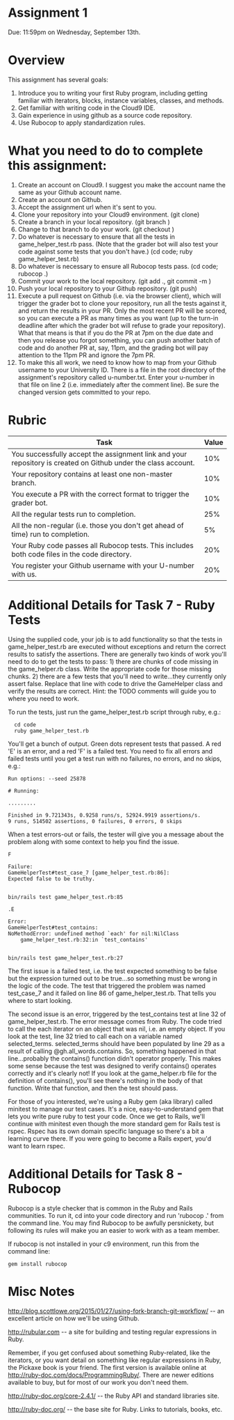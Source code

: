 # Assignment 1
Due:  11:59pm on Wednesday, September 13th.


# Overview

This assignment has several goals:

1.  Introduce you to writing your first Ruby program, including getting familiar with iterators, blocks, instance variables, classes, and methods.
2.  Get familiar with writing code in the Cloud9 IDE.
3.  Gain experience in using github as a source code repository.
4.  Use Rubocop to apply standardization rules.


# What you need to do to complete this assignment:

1.  Create an account on Cloud9.  I suggest you make the account name the same as your Github account name.
2.  Create an account on Github.
3.  Accept the assignment url when it's sent to you.
4.  Clone your repository into your Cloud9 environment.  (git clone)
5.  Create a branch in your local repository.  (git branch <name>)
6.  Change to that branch to do your work.  (git checkout <name>)
7.  Do whatever is necessary to ensure that all the tests in game_helper_test.rb pass.  (Note that the grader bot will also test your code against some tests that you don't have.)  (cd code;  ruby game_helper_test.rb)
8.  Do whatever is necessary to ensure all Rubocop tests pass.  (cd code;  rubocop .)
9.  Commit your work to the local repository.  (git add ., git commit -m <message>)
10.  Push your local repository to your Github repository.  (git push)
11. Execute a pull request on Github (i.e. via the browser client), which will trigger the grader bot to clone your repository, run all the tests against it, and return the results in your PR.  Only the most recent PR will be scored, so you can execute a PR as many times as you want (up to the turn-in deadline after which the grader bot will refuse to grade your repository).  What that means is that if you do the PR at 7pm
on the due date and then you release you forgot something, you can push another
batch of code and do another PR at, say, 11pm, and the grading bot will pay
attention to the 11pm PR and ignore the 7pm PR.  
12. To make this all work, we need to know how to map from your Github username
to your University ID.  There is a file in the root directory of the
assignment's repository called u-number.txt.  Enter your u-number in that file on line 2 (i.e. immediately after the comment line).  Be sure the changed version gets committed to your repo.

# Rubric

Task | Value
----------------------------------------------|------
You successfully accept the assignment link and your repository is created on Github under the class account.    | 10%
Your repository contains at least one non-master branch. | 10%
You execute a PR with the correct format to trigger the grader bot. | 10%
All the regular tests run to completion. | 25%
All the non-regular (i.e. those you don't get ahead of time) run to completion. | 5%
Your Ruby code passes all Rubocop tests. This includes both code files in the code directory.  | 20%
You register your Github username with your U-number with us.  | 20%


# Additional Details for Task 7 - Ruby Tests

Using the supplied code, your job is to add functionality so that the
tests in game_helper_test.rb are executed without exceptions and return the correct
results to satisfy the assertions.  There are generally two kinds of work you'll
need to do to get the tests to pass:  1) there are chunks of code missing
in the game_helper.rb class.  Write the appropriate code for those missing chunks.
2) there are a few tests that you'll need to write...they currently only assert false.
Replace that line with code to drive the GameHelper class and verify the results
are correct.  Hint:  the TODO comments will guide you to where you need to work.

To run the tests, just run the game_helper_test.rb script through ruby, e.g.:

```
  cd code
  ruby game_helper_test.rb
```

You'll get a bunch of output.  Green dots represent tests that passed.  A red 'E' is an error, and a red 'F' is a failed test.  You need to fix all errors and failed tests until you get a test run with no failures, no errors, and no skips, e.g.:

```
Run options: --seed 25878

# Running:

.........

Finished in 9.721343s, 0.9258 runs/s, 52924.9919 assertions/s.
9 runs, 514502 assertions, 0 failures, 0 errors, 0 skips
```

When a test errors-out or fails, the tester will give you a message about the problem along with some context to help you find the issue.

```
F

Failure:
GameHelperTest#test_case_7 [game_helper_test.rb:86]:
Expected false to be truthy.


bin/rails test game_helper_test.rb:85

.E

Error:
GameHelperTest#test_contains:
NoMethodError: undefined method `each' for nil:NilClass
    game_helper_test.rb:32:in `test_contains'


bin/rails test game_helper_test.rb:27
```

The first issue is a failed test, i.e. the test expected something to be false but the expression turned out to be true...so something must be wrong in the logic of the code.  The test that triggered the problem was named test_case_7 and it failed on line 86 of game_helper_test.rb.  That tells you where to start looking.  

The second issue is an error, triggered by the test_contains test at line 32 of game_helper_test.rb.  The error message comes from Ruby.  The code tried to call the each iterator on an object that was nil, i.e. an empty object.  If you look at the test, line 32 tried to call each on a variable named selected_terms.  selected_terms should have been populated by line 29 as a result of calling @gh.all_words.contains.  So, something happened in that line...probably the contains() function didn't operator properly.  This makes some sense because the test was designed to verify contains() operates correctly and it's clearly not!  If you look at the game_helper.rb file for the definition of contains(), you'll see there's nothing in the body of that function.  Write that function, and then the test should pass.


For those of you interested, we're using a Ruby gem (aka library) called minitest
to manage our test cases.  It's a nice, easy-to-understand gem that lets you write
pure ruby to test your code.  Once we get to Rails, we'll continue with minitest
even though the more standard gem for Rails test is rspec.  Rspec has its own
domain specific language so there's a bit a learning curve there.  If you were
going to become a Rails expert, you'd want to learn rspec.  


# Additional Details for Task 8 - Rubocop

Rubocop is a style checker that is common in the Ruby and Rails communities.  To
run it, cd into your code directory and run 'rubocop .' from the command line.
You may find Rubocop to be awfully persnickety, but following its rules will make
you an easier to work with as a team member.

If rubocop is not installed in your c9 environment, run this from the command line:

```
gem install rubocop
```


# Misc Notes

http://blog.scottlowe.org/2015/01/27/using-fork-branch-git-workflow/ -- an excellent article on how we'll be using Github.

http://rubular.com -- a site for building and testing regular expressions in Ruby.

Remember, if you get confused about something Ruby-related, like the iterators, or
you want detail on something like regular expressions in Ruby, the Pickaxe book
is your friend.  The first version is available online at http://ruby-doc.com/docs/ProgrammingRuby/.
There are newer editions available to buy, but for most of our work you don't
need them.  

http://ruby-doc.org/core-2.4.1/ -- the Ruby API and standard libraries site.

http://ruby-doc.org/ -- the base site for Ruby.  Links to tutorials, books, etc.
